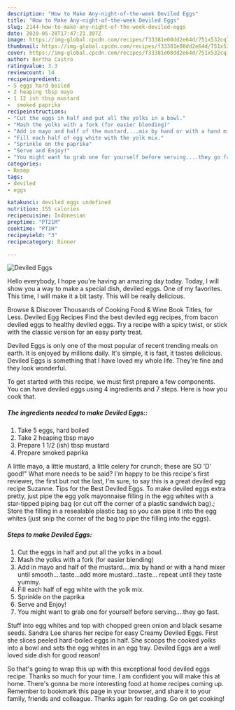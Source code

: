 ```yaml
---
description: "How to Make Any-night-of-the-week Deviled Eggs"
title: "How to Make Any-night-of-the-week Deviled Eggs"
slug: 2144-how-to-make-any-night-of-the-week-deviled-eggs
date: 2020-05-28T17:47:21.397Z
image: https://img-global.cpcdn.com/recipes/f33381e08dd2e64d/751x532cq70/deviled-eggs-recipe-main-photo.jpg
thumbnail: https://img-global.cpcdn.com/recipes/f33381e08dd2e64d/751x532cq70/deviled-eggs-recipe-main-photo.jpg
cover: https://img-global.cpcdn.com/recipes/f33381e08dd2e64d/751x532cq70/deviled-eggs-recipe-main-photo.jpg
author: Bertha Castro
ratingvalue: 3.3
reviewcount: 14
recipeingredient:
- 5 eggs hard boiled
- 2 heaping tbsp mayo
- 1 12 ish tbsp mustard
-  smoked paprika
recipeinstructions:
- "Cut the eggs in half and put all the yolks in a bowl."
- "Mash the yolks with a fork (for easier blending)"
- "Add in mayo and half of the mustard....mix by hand or with a hand mixer until smooth....taste...add more mustard...taste... repeat until they taste yummy."
- "Fill each half of egg white with the yolk mix."
- "Sprinkle on the paprika"
- "Serve and Enjoy!"
- "You might want to grab one for yourself before serving....they go fast."
categories:
- Resep
tags:
- deviled
- eggs

katakunci: deviled eggs undefined
nutrition: 155 calories
recipecuisine: Indonesian
preptime: "PT21M"
cooktime: "PT1H"
recipeyield: "3"
recipecategory: Dinner

---
```



![Deviled Eggs](https://img-global.cpcdn.com/recipes/f33381e08dd2e64d/751x532cq70/deviled-eggs-recipe-main-photo.jpg)

Hello everybody, I hope you're having an amazing day today. Today, I will show you a way to make a special dish, deviled eggs. One of my favorites. This time, I will make it a bit tasty. This will be really delicious.

Browse &amp; Discover Thousands of Cooking Food &amp; Wine Book Titles, for Less. Deviled Egg Recipes Find the best deviled egg recipes, from bacon deviled eggs to healthy deviled eggs. Try a recipe with a spicy twist, or stick with the classic version for an easy party treat.

Deviled Eggs is only one of the most popular of recent trending meals on earth. It is enjoyed by millions daily. It's simple, it is fast, it tastes delicious. Deviled Eggs is something that I have loved my whole life. They're fine and they look wonderful.


To get started with this recipe, we must first prepare a few components. You can have deviled eggs using 4 ingredients and 7 steps. Here is how you cook that.

##### The ingredients needed to make Deviled Eggs::

1. Take 5 eggs, hard boiled
1. Take 2 heaping tbsp mayo
1. Prepare 1 1/2 (ish) tbsp mustard
1. Prepare  smoked paprika


A little mayo, a little mustard, a little celery for crunch; these are SO &#39;D&#39; good!&#34; What more needs to be said? I&#39;m happy to be this recipe&#39;s first reviewer, the first but not the last, I&#39;m sure, to say this is a great deviled egg recipe Suzanne. Tips for the Best Deviled Eggs. To make deviled eggs extra pretty, just pipe the egg yolk mayonnaise filling in the egg whites with a star-tipped piping bag (or cut off the corner of a plastic sandwich bag).; Store the filling in a resealable plastic bag so you can pipe it into the egg whites (just snip the corner of the bag to pipe the filling into the eggs). 

##### Steps to make Deviled Eggs:

1. Cut the eggs in half and put all the yolks in a bowl.
1. Mash the yolks with a fork (for easier blending)
1. Add in mayo and half of the mustard....mix by hand or with a hand mixer until smooth....taste...add more mustard...taste... repeat until they taste yummy.
1. Fill each half of egg white with the yolk mix.
1. Sprinkle on the paprika
1. Serve and Enjoy!
1. You might want to grab one for yourself before serving....they go fast.


Stuff into egg whites and top with chopped green onion and black sesame seeds. Sandra Lee shares her recipe for easy Creamy Deviled Eggs. First she slices peeled hard-boiled eggs in half. She scoops the cooked yolks into a bowl and sets the egg whites in an egg tray. Deviled Eggs are a well loved side dish for good reason! 

So that's going to wrap this up with this exceptional food deviled eggs recipe. Thanks so much for your time. I am confident you will make this at home. There's gonna be more interesting food at home recipes coming up. Remember to bookmark this page in your browser, and share it to your family, friends and colleague. Thanks again for reading. Go on get cooking!
